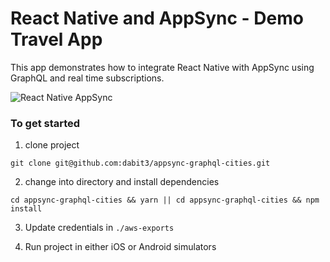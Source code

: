 # React Native and AppSync - Demo Travel App

This app demonstrates how to integrate React Native with AppSync using GraphQL and real time subscriptions.

![React Native AppSync](https://i.imgur.com/X3zmWGS.jpg)

### To get started    

1. clone project    

```
git clone git@github.com:dabit3/appsync-graphql-cities.git
```

2. change into directory and install dependencies    

```
cd appsync-graphql-cities && yarn || cd appsync-graphql-cities && npm install
```

3. Update credentials in `./aws-exports`    

4. Run project in either iOS or Android simulators
